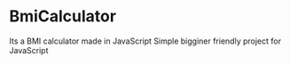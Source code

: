 # BmiCalculator
Its a BMI calculator  made in JavaScript  Simple bigginer friendly project for JavaScript 
